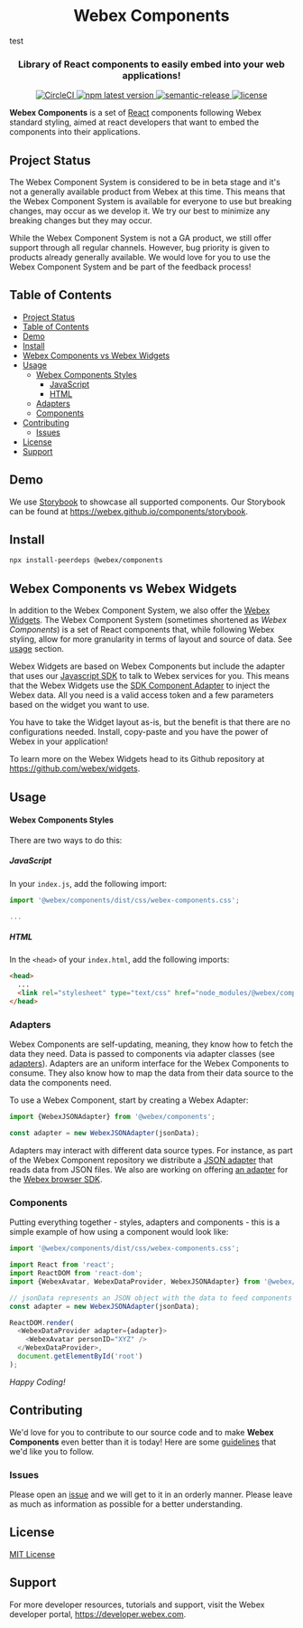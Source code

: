 <h1 align='center' style='border-bottom: none;'>Webex Components</h1> test
<h3 align='center'>Library of React components to easily embed into your web applications!</h3>
<p align='center'>
<a href='https://circleci.com/gh/webex/components'>
    <img alt='CircleCI' src='https://circleci.com/gh/webex/components.svg?style=shield'>
  </a>
  <a href='https://www.npmjs.com/package/@webex/components'>
    <img alt='npm latest version' src='https://img.shields.io/npm/v/@webex/components?label=npm%40latest'>
  </a>
  <a href='#badge'>
    <img alt='semantic-release' src='https://img.shields.io/badge/%20%20%F0%9F%93%A6%F0%9F%9A%80-semantic--release-e10079.svg'>
  </a>
  <a href='https://github.com/webex/components/blob/master/package.json#L28'>
    <img src='https://img.shields.io/npm/l/webex.svg' alt='license'>
  </a>
</p>

**Webex Components** is a set of [React](https://reactjs.org) components following Webex standard styling,
aimed at react developers that want to embed the components into their applications.

## Project Status

The Webex Component System is considered to be in beta stage and it's not a generally available product from Webex at this time.
This means that the Webex Component System is available for everyone to use but breaking changes,  may occur as we develop it.
We try our best to minimize any breaking changes but they may occur.

While the Webex Component System is not a GA product, we still offer support through all regular channels.
However, bug priority is given to products already generally available.
We would love for you to use the Webex Component System and be part of the feedback process!

## Table of Contents

- [Project Status](#project-status)
- [Table of Contents](#table-of-contents)
- [Demo](#demo)
- [Install](#install)
- [Webex Components vs Webex Widgets](#webex-components-vs-webex-widgets)
- [Usage](#usage)
    - [Webex Components Styles](#webex-components-styles)
      - [JavaScript](#javascript)
      - [HTML](#html)
  - [Adapters](#adapters)
  - [Components](#components)
- [Contributing](#contributing)
  - [Issues](#issues)
- [License](#license)
- [Support](#support)

## Demo

We use [Storybook](https://storybook.js.org) to showcase all supported components. Our Storybook can be found at https://webex.github.io/components/storybook.

## Install

```bash
npx install-peerdeps @webex/components
```

## Webex Components vs Webex Widgets

In addition to the Webex Component System, we also offer the
[Webex Widgets](https://github.com/webex/widgets#webex-widgets).
The Webex Component System (sometimes shortened as _Webex Components_) is a set of
React components that, while following Webex styling, allow for more granularity
in terms of layout and source of data. See [usage](#usage) section.

Webex Widgets are based on Webex Components but include the adapter that uses
our [Javascript SDK](https://github.com/webex/webex-js-sdk) to talk to Webex services for you.
This means that the Webex Widgets use the
[SDK Component Adapter](https://github.com/webex/sdk-component-adapter#webex-sdk-component-adapter)
to inject the Webex data.
All you need is a valid access token and a few parameters based on the widget you want to use.

You have to take the Widget layout as-is, but the benefit is that there are no configurations needed.
Install, copy-paste and you have the power of Webex in your application!

To learn more on the Webex Widgets head to its Github repository at
https://github.com/webex/widgets.

## Usage
#### Webex Components Styles

There are two ways to do this:

##### JavaScript

In your `index.js`, add the following import:

```js
import '@webex/components/dist/css/webex-components.css';

...
```

##### HTML

In the `<head>` of your `index.html`, add the following imports:

```html
<head>
  ...
  <link rel="stylesheet" type="text/css" href="node_modules/@webex/components/dist/css/webex-components.css" />
</head>
```

### Adapters

Webex Components are self-updating, meaning, they know how to fetch the data they need.
Data is passed to components via adapter classes (see [adapters](./src/adapters)).
Adapters are an uniform interface for the Webex Components to consume.
They also know how to map the data from their data source to the data the components need.

To use a Webex Component, start by creating a Webex Adapter:

```js
import {WebexJSONAdapter} from '@webex/components';

const adapter = new WebexJSONAdapter(jsonData);
```

Adapters may interact with different data source types.
For instance, as part of the Webex Component repository we distribute a [JSON adapter](./src/adapters) that reads data from JSON files.
We also are working on offering [an adapter](https://github.com/webex/sdk-component-adapter) for the [Webex browser SDK](https://github.com/webex/webex-js-sdk).

### Components

Putting everything together - styles, adapters and components - this is a simple example of how using a component would look like:

```js
import '@webex/components/dist/css/webex-components.css';

import React from 'react';
import ReactDOM from 'react-dom';
import {WebexAvatar, WebexDataProvider, WebexJSONAdapter} from '@webex/components';

// jsonData represents an JSON object with the data to feed components
const adapter = new WebexJSONAdapter(jsonData);

ReactDOM.render(
  <WebexDataProvider adapter={adapter}>
    <WebexAvatar personID="XYZ" />
  </WebexDataProvider>,
  document.getElementById('root')
);
```

_Happy Coding!_

## Contributing

We'd love for you to contribute to our source code and to make **Webex Components** even better than it is today!
Here are some [guidelines](https://github.com/webex/components/blob/master/CONTRIBUTING.md) that we'd like you to follow.

### Issues

Please open an [issue](https://github.com/webex/components/issues) and we will get to it in an orderly manner.
Please leave as much as information as possible for a better understanding.

## License

[MIT License](https://opensource.org/licenses/MIT)

## Support

For more developer resources, tutorials and support, visit the Webex developer portal, https://developer.webex.com.
